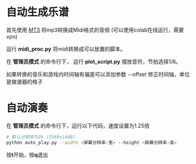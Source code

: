 # 自动生成乐谱
首先使用 [MT3](https://github.com/magenta/mt3) 将mp3转换成Midi格式的音频 (可以使用colab在线运行，需要vpn)

运行 **midi_proc.py** 将midi转换成可以放置的脚本。

在 **管理员模式** 的命令行下， 运行 **plot_script.py** 摆放音符，节拍选择1/6。

如果转换的音乐和游戏内时间轴有偏差可以添加参数 --offset <tick> 修正时间轴，单位是做谱器的格子

# 自动演奏
在 **管理员模式** 的命令行下，运行以下代码，速度设置为1.25倍
```bash
# 默认分辨率为2k (2560x1440)
python auto_play.py --width <屏幕分辨率-宽> --height <屏幕分辨率-高>
```
按**t**开始，按**q**退出